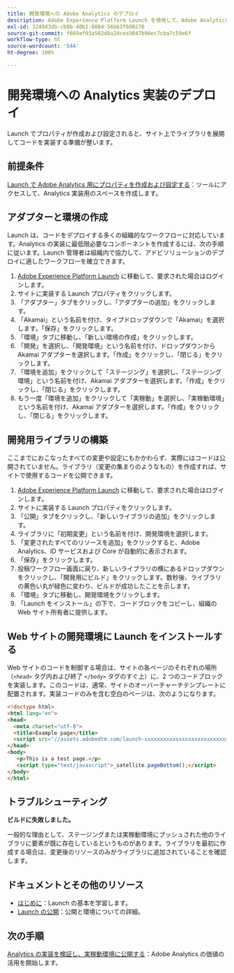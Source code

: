 ```yaml
---
title: 開発環境への Adobe Analytics のデプロイ
description: Adobe Experience Platform Launch を使用して、Adobe Analytics を開発環境にデプロイする方法を説明します。
exl-id: 324943db-cb0b-40b1-8884-56bb3f608278
source-git-commit: f669af03a502d8a24cea3047b96ec7cba7c59e6f
workflow-type: ht
source-wordcount: '544'
ht-degree: 100%

---
```


# 開発環境への Analytics 実装のデプロイ

Launch でプロパティが作成および設定されると、サイト上でライブラリを展開してコードを実装する準備が整います。

## 前提条件

[Launch で Adobe Analytics 用にプロパティを作成および設定する](create-analytics-property.md)：ツールにアクセスして、Analytics 実装用のスペースを作成します。

## アダプターと環境の作成

Launch は、コードをデプロイする多くの組織的なワークフローに対応しています。Analytics の実装に最低限必要なコンポーネントを作成するには、次の手順に従います。Launch 管理者は組織内で協力して、アドビソリューションのデプロイに適したワークフローを確立できます。

1. [Adobe Experience Platform Launch](https://launch.adobe.com) に移動して、要求された場合はログインします。
2. サイトに実装する Launch プロパティをクリックします。
3. 「アダプター」タブをクリックし、「アダプターの追加」をクリックします。
4. 「Akamai」という名前を付け、タイプドロップダウンで「Akamai」を選択します。「保存」をクリックします。
5. 「環境」タブに移動し、「新しい環境の作成」をクリックします。
6. 「開発」を選択し、「開発環境」という名前を付け、ドロップダウンから Akamai アダプターを選択します。「作成」をクリックし、「閉じる」をクリックします。
7. 「環境を追加」をクリックして「ステージング」を選択し、「ステージング環境」という名前を付け、Akamai アダプターを選択します。「作成」をクリックし、「閉じる」をクリックします。
8. もう一度「環境を追加」をクリックして「実稼動」を選択し、「実稼動環境」という名前を付け、Akamai アダプターを選択します。「作成」をクリックし、「閉じる」をクリックします。

## 開発用ライブラリの構築

ここまでにおこなったすべての変更や設定にもかかわらず、実際にはコードは公開されていません。ライブラリ（変更の集まりのようなもの）を作成すれば、サイトで使用するコードを公開できます。

1. [Adobe Experience Platform Launch](https://launch.adobe.com) に移動して、要求された場合はログインします。
2. サイトに実装する Launch プロパティをクリックします。
3. 「公開」タブをクリックし、「新しいライブラリの追加」をクリックします。
4. ライブラリに「初期変更」という名前を付け、開発環境を選択します。
5. 「変更されたすべてのリソースを追加」をクリックすると、Adobe Analytics、ID サービスおよび Core が自動的に表示されます。
6. 「保存」をクリックします。
7. 投稿ワークフロー画面に戻り、新しいライブラリの横にあるドロップダウンをクリックし、「開発用にビルド」をクリックします。数秒後、ライブラリの黄色い丸が緑色に変わり、ビルドが成功したことを示します。
8. 「環境」タブに移動し、開発環境をクリックします。
9. 「Launch をインストール」の下で、コードブロックをコピーし、組織の Web サイト所有者に提供します。

## Web サイトの開発環境に Launch をインストールする

Web サイトのコードを制御する場合は、サイトの各ページのそれぞれの場所（`<head>` タグ内および終了 `</body>` タグのすぐ上）に、2 つのコードブロックを実装します。このコードは、通常、サイトのオーバーチャーチテンプレートに配置されます。実装コードのみを含む空白のページは、次のようになります。

```html
<!doctype html>
<html lang="en">
<head>
  <meta charset="utf-8">
  <title>Example page</title>
  <script src="//assets.adobedtm.com/launch-xxxxxxxxxxxxxxxxxxxxxxxxxxxxxxxxxx-development.min.js"></script>
</head>
<body>
   <p>This is a test page.</p>
   <script type="text/javascript">_satellite.pageBottom();</script>
</body>
</html>
```

## トラブルシューティング

**ビルドに失敗しました。**

一般的な理由として、ステージングまたは実稼動環境にプッシュされた他のライブラリに要素が既に存在しているというものがあります。ライブラリを最初に作成する場合は、変更後のリソースのみがライブラリに追加されていることを確認します。

## ドキュメントとその他のリソース

- [はじめに](https://experienceleague.adobe.com/docs/launch/using/intro/get-started/quick-start.html?lang=ja)：Launch の基本を学習します。
- [Launch の公開](https://experienceleague.adobe.com/docs/launch/using/reference/publish/overview.html?lang=ja)：公開と環境についての詳細。

## 次の手順

[Analytics の実装を検証し、実稼動環境に公開する](validate-publish-prod.md)：Adobe Analytics の価値の活用を開始します。
